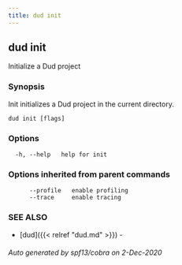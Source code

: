 ```yaml
---
title: dud init
---
```

## dud init

Initialize a Dud project

### Synopsis

Init initializes a Dud project in the current directory.

```
dud init [flags]
```

### Options

```
  -h, --help   help for init
```

### Options inherited from parent commands

```
      --profile   enable profiling
      --trace     enable tracing
```

### SEE ALSO

* [dud]({{< relref "dud.md" >}})	 - 

###### Auto generated by spf13/cobra on 2-Dec-2020
